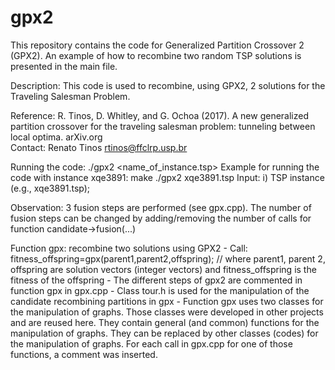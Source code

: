 # gpx2
This repository contains the code for Generalized Partition Crossover 2 (GPX2). An example of how to recombine two random TSP solutions is presented in the main file.


Description: This code is used to recombine, using GPX2, 2 solutions for the Traveling Salesman Problem. 

Reference:  R. Tinos, D. Whitley, and G. Ochoa (2017). A new generalized partition crossover for the traveling salesman problem: tunneling between local optima. arXiv.org		
Contact: Renato Tinos <rtinos@ffclrp.usp.br>

Running the code: ./gpx2 <name_of_instance.tsp>
Example for running the code with instance xqe3891: 
				make
			     ./gpx2 xqe3891.tsp 
Input: i) TSP instance (e.g., xqe3891.tsp); 

Observation: 3 fusion steps are performed (see gpx.cpp). The number of fusion steps can be changed by adding/removing the number of calls for function 
			candidate->fusion(...)

Function gpx: recombine two solutions using GPX2
	- Call: fitness_offspring=gpx(parent1,parent2,offspring); 
		// where parent1, parent 2, offspring are solution vectors (integer vectors) and fitness_offspring is the fitness of the offspring
	- The different steps of gpx2 are commented in function gpx in gpx.cpp
	- Class tour.h is used for the manipulation of the candidate recombining partitions in gpx
	- Function gpx uses two classes for the manipulation of graphs. Those classes were developed in other projects and are reused here. They contain general (and common) functions for the manipulation of graphs. They can be replaced by other classes (codes) for the manipulation of graphs. For each call in gpx.cpp for one of those functions, a comment was inserted.  
			


	
